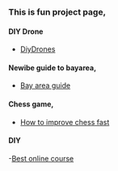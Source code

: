 ### This is fun project page,

#### DIY Drone
- [DiyDrones](http://diydrones.com/)


#### Newibe guide to bayarea,
- [Bay area guide](https://news.ycombinator.com/item?id=6502430)


#### Chess game,

- [How to improve chess fast](https://news.ycombinator.com/item?id=6791742)


#### DIY

-[Best online course](http://www.diygenius.com/mind-expanding-documentaries/)
